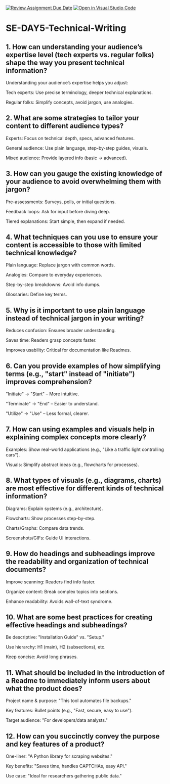 [![Review Assignment Due Date](https://classroom.github.com/assets/deadline-readme-button-22041afd0340ce965d47ae6ef1cefeee28c7c493a6346c4f15d667ab976d596c.svg)](https://classroom.github.com/a/zsAR-pyY)
[![Open in Visual Studio Code](https://classroom.github.com/assets/open-in-vscode-2e0aaae1b6195c2367325f4f02e2d04e9abb55f0b24a779b69b11b9e10269abc.svg)](https://classroom.github.com/online_ide?assignment_repo_id=18867957&assignment_repo_type=AssignmentRepo)
# SE-DAY5-Technical-Writing
## 1. How can understanding your audience’s expertise level (tech experts vs. regular folks) shape the way you present technical information?

Understanding your audience’s expertise helps you adjust:

Tech experts: Use precise terminology, deeper technical explanations.

Regular folks: Simplify concepts, avoid jargon, use analogies.

## 2. What are some strategies to tailor your content to different audience types?

Experts: Focus on technical depth, specs, advanced features.

General audience: Use plain language, step-by-step guides, visuals.

Mixed audience: Provide layered info (basic → advanced).

## 3. How can you gauge the existing knowledge of your audience to avoid overwhelming them with jargon?

Pre-assessments: Surveys, polls, or initial questions.

Feedback loops: Ask for input before diving deep.

Tiered explanations: Start simple, then expand if needed.

## 4. What techniques can you use to ensure your content is accessible to those with limited technical knowledge?
Plain language: Replace jargon with common words.

Analogies: Compare to everyday experiences.

Step-by-step breakdowns: Avoid info dumps.

Glossaries: Define key terms.

## 5. Why is it important to use plain language instead of technical jargon in your writing?

Reduces confusion: Ensures broader understanding.

Saves time: Readers grasp concepts faster.

Improves usability: Critical for documentation like Readmes.

## 6. Can you provide examples of how simplifying terms (e.g., "start" instead of "initiate") improves comprehension?

"Initiate" → "Start" – More intuitive.

"Terminate" → "End" – Easier to understand.

"Utilize" → "Use" – Less formal, clearer.

## 7. How can using examples and visuals help in explaining complex concepts more clearly?
Examples: Show real-world applications (e.g., "Like a traffic light controlling cars").

Visuals: Simplify abstract ideas (e.g., flowcharts for processes).

## 8. What types of visuals (e.g., diagrams, charts) are most effective for different kinds of technical information?

Diagrams: Explain systems (e.g., architecture).

Flowcharts: Show processes step-by-step.

Charts/Graphs: Compare data trends.

Screenshots/GIFs: Guide UI interactions.

## 9. How do headings and subheadings improve the readability and organization of technical documents?
Improve scanning: Readers find info faster.

Organize content: Break complex topics into sections.

Enhance readability: Avoids wall-of-text syndrome.

## 10. What are some best practices for creating effective headings and subheadings?
Be descriptive: "Installation Guide" vs. "Setup."

Use hierarchy: H1 (main), H2 (subsections), etc.

Keep concise: Avoid long phrases.

## 11. What should be included in the introduction of a Readme to immediately inform users about what the product does?
Project name & purpose: "This tool automates file backups."

Key features: Bullet points (e.g., "Fast, secure, easy to use").

Target audience: "For developers/data analysts."

## 12. How can you succinctly convey the purpose and key features of a product?

One-liner: "A Python library for scraping websites."

Key benefits: "Saves time, handles CAPTCHAs, easy API."

Use case: "Ideal for researchers gathering public data."
